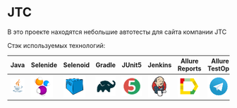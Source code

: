 # JTC

В это проекте находятся небольшие автотесты для сайта компании JTC

Стэк используемых технологий:


**Java**  | **Selenide** | **Selenoid** | **Gradle** | **JUnit5** | **Jenkins** | **Allure Reports** | **Allure TestOps** | **Telegram**|
------------ | ------------- |----------|----------- |------------|-------------|--------------------|--------------------|-------------|
![java](https://github.com/AnnRidel/Data_examples/blob/master/resources/logo/Java.png?raw=true "Java")| ![selenide](https://github.com/AnnRidel/Data_examples/blob/master/resources/logo/Selenide.png?raw=true "Selenide") | ![Selenoid](https://github.com/AnnRidel/Data_examples/blob/master/resources/logo/Selenoid.png?raw=true "Selenoid")|![gradle](https://github.com/AnnRidel/Data_examples/blob/master/resources/logo/Gradle.png?raw=true "Gradle")|![jUnit5](https://github.com/AnnRidel/Data_examples/blob/master/resources/logo/JUnit5.png?raw=true "JUnit5")|![jenkins](https://github.com/AnnRidel/Data_examples/blob/master/resources/logo/Jenkins.png?raw=true "Jenkins")|![allure-logo](https://github.com/AnnRidel/Data_examples/blob/master/resources/logo/Allure_Report.png?raw=true "Allure_Report")|![telegram-logo](https://github.com/AnnRidel/Data_examples/blob/master/resources/logo/Telegram.png?raw=true "Telegram")|
